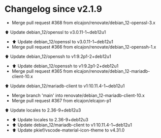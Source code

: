 # Changelog since v2.1.9
- Merge pull request #368 from elcajon/renovate/debian_12-openssl-3.x

⬆️ Update debian_12/openssl to v3.0.11-1~deb12u1 
- ⬆️ Update debian_12/openssl to v3.0.11-1~deb12u1 
- Merge pull request #366 from elcajon/renovate/debian_12-openssh-1.x

⬆️ Update debian_12/openssh to v1:9.2p1-2+deb12u1 
- ⬆️ Update debian_12/openssh to v1:9.2p1-2+deb12u1 
- Merge pull request #365 from elcajon/renovate/debian_12-mariadb-client-10.x

⬆️ Update debian_12/mariadb-client to v1:10.11.4-1~deb12u1 
- Merge branch 'main' into renovate/debian_12-mariadb-client-10.x 
- Merge pull request #367 from elcajon/elcajon-p1

⬆️ Update locales to 2.36-9+deb12u3 
- ⬆️ Update locales to 2.36-9+deb12u3 
- ⬆️ Update debian_12/mariadb-client to v1:10.11.4-1~deb12u1 
- ⬆️ Update pkief/vscode-material-icon-theme to v4.31.0 
